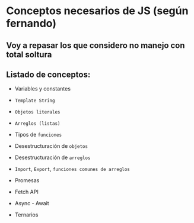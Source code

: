 # Conceptos necesarios de JS (según fernando)

## Voy a repasar los que considero no manejo con total soltura

## Listado de conceptos:

- Variables y constantes
- `Template String`
- `Objetos literales`
- `Arreglos (listas)`
- Tipos de `funciones`
- Desestructuración de `objetos`
- Desestructuración de `arreglos`
- `Import`, `Export`, `funciones comunes de arreglos`

- Promesas
- Fetch API
- Async - Await
- Ternarios
